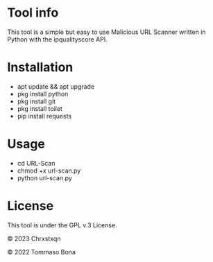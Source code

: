 

# Tool info
This tool is a simple but easy to use Malicious URL Scanner written in Python with the ipqualityscore API.

# Installation
* apt update && apt upgrade
* pkg install python
* pkg install git
* pkg install toilet
* pip install requests

# Usage
* cd URL-Scan
* chmod +x url-scan.py
* python url-scan.py

# License
This tool is under the GPL v.3 License.

© 2023 Chrxstxqn



© 2022 Tommaso Bona

